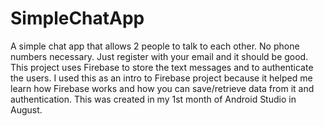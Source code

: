 # SimpleChatApp
A simple chat app that allows 2 people to talk to each other. No phone numbers necessary. Just register with your email and it should be good.
This project uses Firebase to store the text messages and to authenticate the users. I used this as an intro to Firebase project because it helped me learn how Firebase works and how you can save/retrieve data from it and authentication.
This was created in my 1st month of Android Studio in August.

